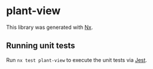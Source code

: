 # plant-view

This library was generated with [Nx](https://nx.dev).

## Running unit tests

Run `nx test plant-view` to execute the unit tests via [Jest](https://jestjs.io).

